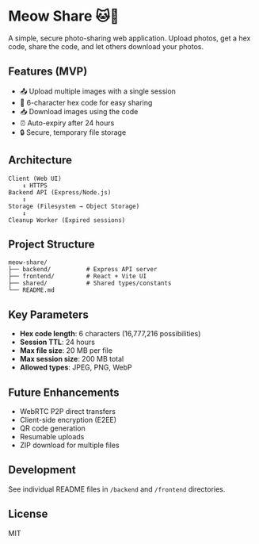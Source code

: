 # Meow Share 🐱📸

A simple, secure photo-sharing web application. Upload photos, get a hex code, share the code, and let others download your photos.

## Features (MVP)

- 📤 Upload multiple images with a single session
- 🔑 6-character hex code for easy sharing
- 📥 Download images using the code
- ⏰ Auto-expiry after 24 hours
- 🔒 Secure, temporary file storage

## Architecture

```
Client (Web UI)
    ↕ HTTPS
Backend API (Express/Node.js)
    ↕
Storage (Filesystem → Object Storage)
    ↕
Cleanup Worker (Expired sessions)
```

## Project Structure

```
meow-share/
├── backend/          # Express API server
├── frontend/         # React + Vite UI
├── shared/           # Shared types/constants
└── README.md
```

## Key Parameters

- **Hex code length**: 6 characters (16,777,216 possibilities)
- **Session TTL**: 24 hours
- **Max file size**: 20 MB per file
- **Max session size**: 200 MB total
- **Allowed types**: JPEG, PNG, WebP

## Future Enhancements

- WebRTC P2P direct transfers
- Client-side encryption (E2EE)
- QR code generation
- Resumable uploads
- ZIP download for multiple files

## Development

See individual README files in `/backend` and `/frontend` directories.

## License

MIT
